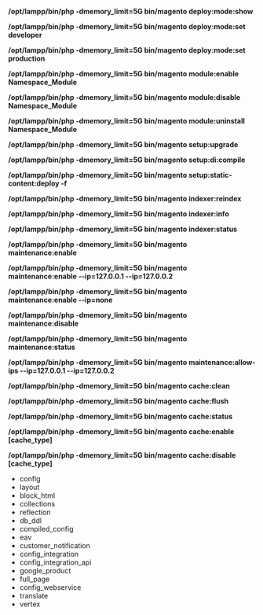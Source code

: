 **/opt/lampp/bin/php -dmemory_limit=5G bin/magento deploy:mode:show**

**/opt/lampp/bin/php -dmemory_limit=5G bin/magento deploy:mode:set developer**

**/opt/lampp/bin/php -dmemory_limit=5G bin/magento deploy:mode:set production**

**/opt/lampp/bin/php -dmemory_limit=5G bin/magento module:enable Namespace_Module**

**/opt/lampp/bin/php -dmemory_limit=5G bin/magento module:disable Namespace_Module**

**/opt/lampp/bin/php -dmemory_limit=5G bin/magento module:uninstall Namespace_Module**

**/opt/lampp/bin/php -dmemory_limit=5G bin/magento setup:upgrade**

**/opt/lampp/bin/php -dmemory_limit=5G bin/magento setup:di:compile**

**/opt/lampp/bin/php -dmemory_limit=5G bin/magento setup:static-content:deploy -f**

**/opt/lampp/bin/php -dmemory_limit=5G bin/magento indexer:reindex**

**/opt/lampp/bin/php -dmemory_limit=5G bin/magento indexer:info**

**/opt/lampp/bin/php -dmemory_limit=5G bin/magento indexer:status**

**/opt/lampp/bin/php -dmemory_limit=5G bin/magento maintenance:enable**

**/opt/lampp/bin/php -dmemory_limit=5G bin/magento maintenance:enable --ip=127.0.0.1 --ip=127.0.0.2**

**/opt/lampp/bin/php -dmemory_limit=5G bin/magento maintenance:enable --ip=none**

**/opt/lampp/bin/php -dmemory_limit=5G bin/magento maintenance:disable**

**/opt/lampp/bin/php -dmemory_limit=5G bin/magento maintenance:status**

**/opt/lampp/bin/php -dmemory_limit=5G bin/magento maintenance:allow-ips --ip=127.0.0.1 --ip=127.0.0.2**

**/opt/lampp/bin/php -dmemory_limit=5G bin/magento cache:clean**

**/opt/lampp/bin/php -dmemory_limit=5G bin/magento cache:flush**

**/opt/lampp/bin/php -dmemory_limit=5G bin/magento cache:status**

**/opt/lampp/bin/php -dmemory_limit=5G bin/magento cache:enable [cache_type]**

**/opt/lampp/bin/php -dmemory_limit=5G bin/magento cache:disable [cache_type]**

* config
* layout
* block_html
* collections
* reflection
* db_ddl
* compiled_config
* eav
* customer_notification
* config_integration
* config_integration_api
* google_product
* full_page
* config_webservice
* translate
* vertex